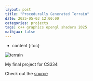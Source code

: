 ```yaml
---
layout: post
title: "Procedurally Generated Terrain"
date: 2025-05-03 12:00:00
categories: projects
tags: c++ graphics opengl shaders 2025
mathjax: false
---
```

* content
{:toc}

![terrain](../../../../images/terrain.gif) 

My final project for CS334





Check out the [source](https://github.com/CygnusX-26/Procedurally-Generated-Terrain)